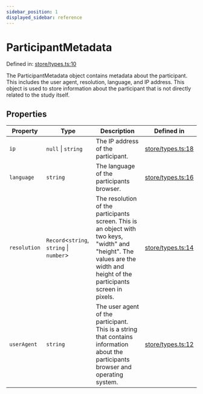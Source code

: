 ```yaml
---
sidebar_position: 1
displayed_sidebar: reference
---
```


# ParticipantMetadata

Defined in: [store/types.ts:10](https://github.com/revisit-studies/study/blob/91e343153031618f8f5789851e5b25c288bf8f4a/src/store/types.ts#L10)

The ParticipantMetadata object contains metadata about the participant. This includes the user agent, resolution, language, and IP address. This object is used to store information about the participant that is not directly related to the study itself.

## Properties

| Property | Type | Description | Defined in |
| ------ | ------ | ------ | ------ |
| <a id="ip"></a> `ip` | `null` \| `string` | The IP address of the participant. | [store/types.ts:18](https://github.com/revisit-studies/study/blob/91e343153031618f8f5789851e5b25c288bf8f4a/src/store/types.ts#L18) |
| <a id="language"></a> `language` | `string` | The language of the participants browser. | [store/types.ts:16](https://github.com/revisit-studies/study/blob/91e343153031618f8f5789851e5b25c288bf8f4a/src/store/types.ts#L16) |
| <a id="resolution"></a> `resolution` | `Record`\<`string`, `string` \| `number`\> | The resolution of the participants screen. This is an object with two keys, "width" and "height". The values are the width and height of the participants screen in pixels. | [store/types.ts:14](https://github.com/revisit-studies/study/blob/91e343153031618f8f5789851e5b25c288bf8f4a/src/store/types.ts#L14) |
| <a id="useragent"></a> `userAgent` | `string` | The user agent of the participant. This is a string that contains information about the participants browser and operating system. | [store/types.ts:12](https://github.com/revisit-studies/study/blob/91e343153031618f8f5789851e5b25c288bf8f4a/src/store/types.ts#L12) |
